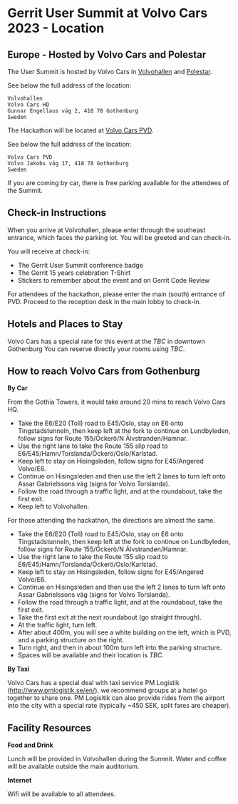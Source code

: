 # Gerrit User Summit at Volvo Cars 2023 - Location

## Europe - Hosted by Volvo Cars and Polestar

The User Summit is hosted by Volvo Cars in [Volvohallen](https://goo.gl/maps/HWHd11EkEP6YPAjD7) and [Polestar](https://www.polestar.com).

See below the full address of the location:

```
Volvohallen
Volvo Cars HQ
Gunnar Engellaus väg 2, 418 78 Gothenburg
Sweden
```

The Hackathon will be located at [Volvo Cars PVD](https://goo.gl/maps/6zhtdn14X9f3kHuh6).

See below the full address of the location:

````
Volvo Cars PVD
Volvo Jakobs väg 17, 418 78 Gothenburg
Sweden
````

If you are coming by car, there is free parking available for the attendees of the Summit.

## Check-in Instructions

When you arrive at Volvohallen, please enter through the southeast entrance, which faces
the parking lot.  You will be greeted and can check-in.

You will receive at check-in:

- The Gerrit User Summit conference badge
- The Gerrit 15 years celebration T-Shirt
- Stickers to remember about the event and on Gerrit Code Review

For attendees of the hackathon, please enter the main (south) entrance of PVD.
Proceed to the reception desk in the main lobby to check-in.

## Hotels and Places to Stay

Volvo Cars has a special rate for this event at the *TBC* in downtown Gothenburg
You can reserve directly your rooms using *TBC*.

## How to reach Volvo Cars from Gothenburg

__By Car__

From the Gothia Towers, it would take around 20 mins to reach Volvo Cars HQ.

- Take the E6/E20 (Toll) road to E45/Oslo, stay on E6 onto Tingstadstunneln,
  then keep left at the fork to continue on Lundbyleden, follow signs for
  Route 155/Öckerö/N Älvstranden/Hamnar.
- Use the right lane to take the Route 155 slip road to E6/E45/Hamn/Torslanda/Öckerö/Oslo/Karlstad.
- Keep left to stay on Hisingsleden, follow signs for E45/Angered Volvo/E6.
- Continue on Hisingsleden and then use the left 2 lanes to turn left onto
  Assar Gabrielssons väg (signs for Volvo Torslanda).
- Follow the road through a traffic light, and at the roundabout, take the 
  first exit.
- Keep left to Volvohallen.

For those attending the hackathon, the directions are almost the same.

- Take the E6/E20 (Toll) road to E45/Oslo, stay on E6 onto Tingstadstunneln,
  then keep left at the fork to continue on Lundbyleden, follow signs for
  Route 155/Öckerö/N Älvstranden/Hamnar.
- Use the right lane to take the Route 155 slip road to E6/E45/Hamn/Torslanda/Öckerö/Oslo/Karlstad.
- Keep left to stay on Hisingsleden, follow signs for E45/Angered Volvo/E6.
- Continue on Hisingsleden and then use the left 2 lanes to turn left onto
  Assar Gabrielssons väg (signs for Volvo Torslanda).
- Follow the road through a traffic light, and at the roundabout, take the
  first exit.
- Take the first exit at the next roundabout (go straight through).
- At the traffic light, turn left.
- After about 400m, you will see a white building on the left, which is PVD,
  and a parking structure on the right.
- Turn right, and then in about 100m turn left into the parking structure.
- Spaces will be available and their location is *TBC*.

__By Taxi__

Volvo Cars has a special deal with taxi service PM Logistik (http://www.pmlogistik.se/en/),
we recommend groups at a hotel go together to share one.
PM Logisitik can also provide rides from the airport into the city with a special rate
(typically ~450 SEK, split fares are cheaper).

## Facility Resources

__Food and Drink__

Lunch will be provided in Volvohallen during the Summit.
Water and coffee will be available outside the main auditorium.

__Internet__

Wifi will be available to all attendees.
